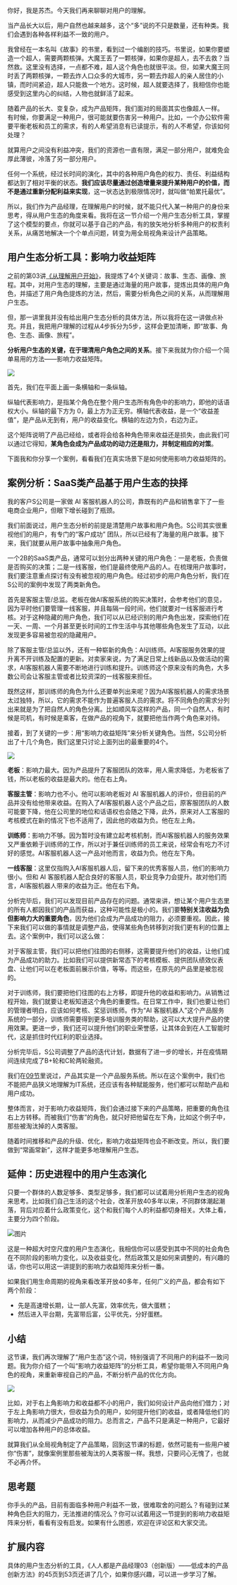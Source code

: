 你好，我是苏杰。今天我们再来聊聊对用户的理解。

当产品长大以后，用户自然也越来越多，这个“多”说的不只是数量，还有种类。我们会遇到各种各样利益不一致的用户。

我曾经在一本名叫《故事》的书里，看到过一个编剧的技巧。书里说，如果你要塑造一个超人，需要两颗核弹。大魔王丢了一颗核弹，如果你是超人，去不去救？当然救。这里没有选择，一点都不难，超人这个角色也就很平淡。但，如果大魔王同时丢了两颗核弹，一颗去炸人口众多的大城市，另一颗去炸超人的亲人居住的小镇，而时间紧迫，超人只能救一个地方。这时候，超人就要选择了，我相信你也能感受到这里内心的纠结，人物也就鲜活了起来。

随着产品的长大、变复杂，成为产品矩阵，我们面对的局面其实也像超人一样。 有时候，你要满足一种用户，很可能就要伤害另一种用户。比如，一个办公软件需要平衡老板和员工的需求，有的人希望消息有已读提示，有的人不希望，你该如何处理？

就算用户之间没有利益冲突，我们的资源也一直有限，满足一部分用户，就难免会厚此薄彼，冷落了另一部分用户。

任何一个系统，经过长时间的演化，其中的各种用户角色的权力、责任、利益结构都达到了相对平衡的状态。**我们应该尽量通过创造增量来提升某种用户的价值，而不是通过重新分配利益来实现**，这一状态达到极限情况时，就叫做“帕累托最优”。

所以，我们作为产品经理，在理解用户的时候，就不能只代入某一种用户的身份来思考，得从用户生态的角度来看。我将在这一节介绍一个用户生态分析工具，掌握了这个模型的要点，你就可以基于自己的产品，有的放矢地分析多种用户的权责利关系，从痛苦地解决一个个单点问题，转变为用全局视角来设计产品策略。

## 用户生态分析工具：影响力收益矩阵

之前的第03讲[《从理解用户开始》](https://time.geekbang.org/column/article/155079)，我提炼了4个关键词：故事、生态、画像、旅程。其中，对用户生态的理解，主要是通过海量的用户故事，提炼出具体的用户角色，并描述了用户角色提炼的方法，然后，需要分析角色之间的关系，从而理解用户生态。

但，那一讲里我并没有给出用户生态分析的具体方法，所以我将在这一讲做点补充。并且，我把用户理解的过程从4步拆分为5步，这样会更加清晰，即“故事、角色、生态、画像、旅程”。

**分析用户生态的关键，在于理清用户角色之间的关系**。接下来我就为你介绍一个简单易用的方法——影响力收益矩阵。

![](https://static001.geekbang.org/resource/image/93/b0/937e39b6524cb940f7d7643cf86022b0.jpg?wh=2000x1094)

首先，我们在平面上画一条横轴和一条纵轴。

纵轴代表影响力，是指某个角色在整个用户生态所有角色中的影响力，即他的话语权大小。纵轴的最下方为 0，最上方为正无穷。横轴代表收益，是一个“收益差值”，是产品从无到有，用户的收益变化。横轴的左边为负，右边为正。

这个矩阵说明了产品已经给，或者将会给各种角色带来收益还是损失，由此我们可以通过它得知，**某角色会成为产品成功的动力还是阻力，并制定相应的对策**。

下面我和你分享一个案例，看看我们在真实场景下是如何使用影响力收益矩阵的。

## 案例分析：SaaS类产品基于用户生态的抉择

我的客户S公司是一家做 AI 客服机器人的公司，靠既有的产品和销售拿下了一些电商企业用户，但眼下增长碰到了瓶颈。

我们前面说过，用户生态分析的前提是清楚用户故事和用户角色。S公司其实很重视他们的用户，有专门的“客户成功” 团队，所以已经有了海量的用户故事。接下来，我们就要从用户故事中抽象用户角色。

一个2B的SaaS类产品，通常可以划分出两种关键的用户角色：一是老板，负责做是否购买的决策；二是一线客服，他们是最终使用产品的人。在梳理用户故事时，我们要注意重点探讨有没有被忽视的用户角色。经过初步的用户角色分析，我们在S公司的案例中发现了两类新角色。

首先是客服主管/总监。老板在做AI客服系统的购买决策时，会参考他们的意见，因为平时他们要管理一线客服，并且每隔一段时间，他们就要对一线客服进行考核。对于这种隐藏的用户角色，我们可以从已经识别的用户角色出发，探索他们在一天、一周、一个月甚至更长时间的工作生活中与其他哪些角色发生了互动，以此发现更多容易被忽视的隐藏用户。

除了客服主管/总监以外，还有一种崭新的角色：AI训练师。AI客服服务效果的提升离不开训练及配置的更新。对卖家来说，为了满足日常上线新品以及做活动的需求，AI客服机器人需要不断地进行训练和提升。训练师这个原来没有的角色，大多数公司会让客服主管或者比较资深的一线客服来担任。

既然这样，那训练师的角色为什么还要单列出来呢？因为AI客服机器人的需求场景太过独特，所以，它的需求不能作为普遍客服人员的需求。将不同角色的需求分列出来就是为了把自然人的角色分离。比如顺风车这样的产品，同一个自然人，有时候是司机，有时候是乘客，在做产品的视角下，就要把他当作两个角色来对待。

接着，到了关键的一步：用“影响力收益矩阵”来分析关键角色。当然，S公司分析出了十几个角色，我们这里只讨论上面列出的最重要的4个。

![](https://static001.geekbang.org/resource/image/8c/77/8c5b4c957yy619f70386ce346e9bf477.jpg?wh=2000x1094)

**老板**：影响力最大。因为产品提升了客服团队的效率，用人需求降低，为老板省了钱，所以老板的收益是最大的。他在右上角。

**客服主管**：影响力也不小。他可以影响老板对 AI 客服机器人的评价，但目前的产品并没有给他带来收益。在购入了AI客服机器人这个产品之后，原客服团队的人数可能要下降，他在公司里的地位和话语权也会随之下降，此外，原来对人工客服的考核模式在新的情况下也不适用了，因此他的收益为负。他在左上角。

**训练师**：影响力不够。因为暂时没有建立起考核机制，而AI客服机器人的服务效果又严重依赖于训练师的工作，所以对于兼任训练师的员工来说，经常会有吃力不讨好的感觉。AI客服机器人这一产品对他而言，收益为负。他在左下角。

**一线客服**：这里仅指购入AI客服机器人后，留下来的优秀客服人员，他们的影响力很小。但和 AI 客服机器人配合良好的客服人员，职业竞争力会提升。故对他们而言，AI客服机器人带来的收益为正。他在右下角。

分析完毕后，我们可以发现目前产品存在的问题。通常来讲，想让某个用户生态里的所有人都因我们的产品而获益，这种可能性是极小的。我们要**特别关注收益为负但影响力大的重要角色**，因为他们会成为产品成功的阻力，必须要重视。因此，接下来我们可以做的事情就是调整产品，使得某些角色转移到对我们更有利的位置上去。这个案例中，我们可以这么做：

对于客服主管，我们可以把他们往图的右侧移，这需要提升他们的收益，让他们成为产品成功的助力。比如我们可以提供新常态下的考核模板、提供团队绩效仪表盘、让他们可以在老板面前展示价值，等等。而这些，在原先的产品里是被忽视的。

对于训练师，我们要把他们往图的右上方移，即提升他的收益和影响力。从销售过程开始，我们就要让老板知道这个角色的重要性。在日常工作中，我们也要让他们的管理者明白，应该如何考核、奖惩训练师。作为“AI 客服机器人”这个产品服务系统的一部分，训练师需要得到更多培训服务类的帮助，这可以大大提升产品的使用效果。更进一步，我们还可以提升他们的职业荣誉感，让其体会到在人工智能时代，这是抓住时代红利的职业选择。

分析完毕后，S公司调整了产品的迭代计划，数据有了进一步的增长，并在疫情期间连续完成了B+轮和C轮两轮融资。

我们在[09节](https://time.geekbang.org/column/article/162862)里说过，产品其实是一个产品服务系统。所以在这个案例中，我们也不能把产品狭义地理解为IT系统，还应该有各种赋能服务，他们都可以帮助产品和用户成功。

整体而言，对于影响力收益矩阵，我们会通过接下来的产品策略，把重要的角色往右上方转移。而被我们“伤害”的角色，就只好把他留在左下角，比如这个例子中，那些被淘汰掉的人类客服。

随着时间推移和产品的升级、优化，影响力收益矩阵也会不断改变。所以，我们要做到“常画常新”，这样才能更多地理解用户生态。

## 延伸：历史进程中的用户生态演化

只要一个群体的人数足够多、类型足够多，我们都可以试着用分析用户生态的视角来思考。比如我们自己生活的这个社会，改革开放40多年以来，不同群体潮起潮落，背后对应着什么政策变化，这个和我们每个人的利益都切身相关。大体上看，主要分为四个阶段。

![图片](https://static001.geekbang.org/resource/image/a7/9c/a7e654ba8720cyy307f7e2bce487799c.jpg?wh=1920x1146)

这是一种超大时空尺度的用户生态演化，我相信你可以感受到其中不同的社会角色在不同阶段的影响力变化，以及收益变化，然后政策又是如何来调整的，有兴趣的话，你也可以用这一讲提到的影响力收益矩阵来分析一番。

如果我们用生命周期的视角来看改革开放40多年，任何广义的产品，都会有如下两个阶段：

- 先是高速增长期，让一部人先富，效率优先，做大蛋糕；
- 然后进入平台期，先富带后富，公平优先，分好蛋糕。

## 小结

这节课，我们再次理解了“用户生态”这个词，特别强调了不同用户的利益不一致问题。我为你介绍了一个叫“影响力收益矩阵”的分析工具，希望你能带入不同用户角色的视角，来重新审视自己的产品，不断分析产品的优化方向。

![](https://static001.geekbang.org/resource/image/93/b0/937e39b6524cb940f7d7643cf86022b0.jpg?wh=2000x1094)

比如，对于右上角影响力和收益都不小的用户，我们如何设计产品向他们借力；对于左上角影响力很大，但收益为负的用户，如何提升他们的收益，或者降低他们的影响力，从而减少产品成功的阻力。总而言之，产品不只是满足一种用户，它最好可以增加各种用户的总体收益。

就算我们从全局视角制定了产品策略，回到这节课的标题，依然可能有一些用户被你“伤害”，就像案例里那些被淘汰的人类客服一样。我想，只要问心无愧了，也就不必再介怀。

## 思考题

你手头的产品，目前有面临多种用户利益不一致，很难取舍的问题么？有碰到过某种角色巨大的阻力，无法推进的情况么？你可以试着用这一节提到的影响力收益矩阵来分析，看看有没有启发。如果有什么困惑，欢迎在评论区和大家交流。

## **扩展内容**

具体的用户生态分析的工具，《人人都是产品经理03（创新版）——低成本的产品创新方法》的45页到53页还讲了几个，如果你感兴趣，可以进一步学习了解。